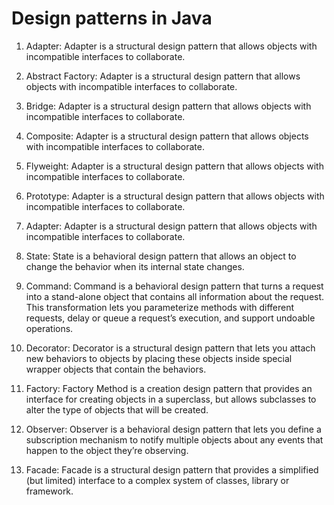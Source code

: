 # Design patterns in Java

1) Adapter: Adapter is a structural design pattern that allows objects with incompatible interfaces to collaborate.

2) Abstract Factory: Adapter is a structural design pattern that allows objects with incompatible interfaces to collaborate.

3) Bridge: Adapter is a structural design pattern that allows objects with incompatible interfaces to collaborate.

4) Composite: Adapter is a structural design pattern that allows objects with incompatible interfaces to collaborate.

5) Flyweight: Adapter is a structural design pattern that allows objects with incompatible interfaces to collaborate.

6) Prototype: Adapter is a structural design pattern that allows objects with incompatible interfaces to collaborate.

7) Adapter: Adapter is a structural design pattern that allows objects with incompatible interfaces to collaborate.

8) State: State is a behavioral design pattern that allows an object to change the behavior when its internal state changes.

9) Command: Command is a behavioral design pattern that turns a request into a stand-alone object that contains all information about the request. This transformation lets you parameterize methods with different requests, delay or queue a request’s execution, and support undoable operations.

10) Decorator: Decorator is a structural design pattern that lets you attach new behaviors to objects by placing these objects inside special wrapper objects that contain the behaviors.

11) Factory: Factory Method is a creation design pattern that provides an interface for creating objects in a superclass, but allows subclasses to alter the type of objects that will be created.

12) Observer: Observer is a behavioral design pattern that lets you define a subscription mechanism to notify multiple objects about any events that happen to the object they’re observing.

13) Facade: Facade is a structural design pattern that provides a simplified (but limited) interface to a complex system of classes, library or framework.

